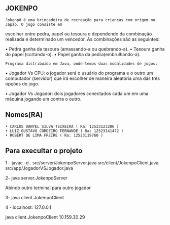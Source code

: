 ## JOKENPO

    Jokenpô é uma brincadeira de recreação para crianças com origem no Japão. O jogo consiste em

escolher entre pedra, papel ou tesoura e dependendo da combinação realizada é determinado um
vencedor. As combinações são as seguintes:

• Pedra ganha da tesoura (amassando-a ou quebrando-a).
• Tesoura ganha do papel (cortando-o).
• Papel ganha da pedra(embrulhando-a).

    Programa distribuído em Java, onde temos duas modalidades de jogos:

• Jogador Vs CPU: o jogador será o usuário do programa e o outro um computador (servidor)
que irá escolher de maneira aleatória uma das três opções de jogo.

• Jogador Vs Jogador: dois jogadores conectados cada um em uma máquina jogando um
contra o outro.

## Nomes(RA)

    • CARLOS DANYEL SILVA TEIXEIRA ( Ra: 12523123286 )
    • LUIZ GUSTAVO CORDEIRO FERNANDE ( Ra: 12523141472 )
    • ROBERT DE LIMA FREIRE ( Ra: 12523119760 )

## Para execultar o projeto

1 - javac -d . src/server/JokenpoServer.java src/client/JokenpoClient.java src/app/JogadorVSJogador.java

2- java server.JokenpoServer

Abindo outro terminal para outro jogador

3- java client.JokenpoClient

4 - localhost: 127.0.0.1

java client.JokenpoClient 10.159.30.29
